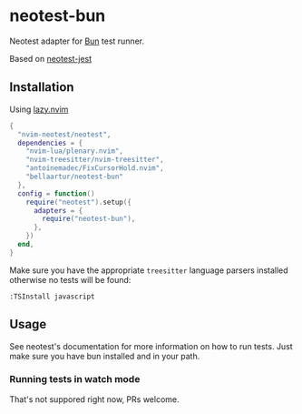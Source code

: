 # neotest-bun

Neotest adapter for [Bun](https://bun.sh/) test runner.

Based on [neotest-jest](https://github.com/nvim-neotest/neotest-jest)

## Installation

Using [lazy.nvim](https://github.com/folke/lazy.nvim)

```lua
{
  "nvim-neotest/neotest",
  dependencies = {
    "nvim-lua/plenary.nvim",
    "nvim-treesitter/nvim-treesitter",
    "antoinemadec/FixCursorHold.nvim",
    "bellaartur/neotest-bun"
  },
  config = function()
    require("neotest").setup({
      adapters = {
        require("neotest-bun"),
      },
    })
  end,
}
```

Make sure you have the appropriate `treesitter` language parsers installed otherwise no tests will be found:

```
:TSInstall javascript
```

## Usage

See neotest's documentation for more information on how to run tests. Just make sure you have bun installed and in your path.

### Running tests in watch mode

That's not suppored right now, PRs welcome.
